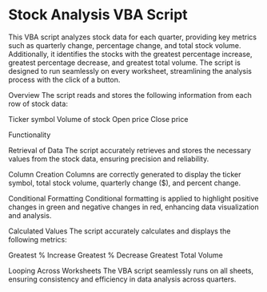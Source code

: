 # Stock Analysis VBA Script

This VBA script analyzes stock data for each quarter, providing key metrics such as quarterly change, percentage change, and total stock volume. Additionally, it identifies the stocks with the greatest percentage increase, greatest percentage decrease, and greatest total volume. The script is designed to run seamlessly on every worksheet, streamlining the analysis process with the click of a button.

Overview
The script reads and stores the following information from each row of stock data:

Ticker symbol
Volume of stock
Open price
Close price

Functionality

Retrieval of Data
The script accurately retrieves and stores the necessary values from the stock data, ensuring precision and reliability.

Column Creation
Columns are correctly generated to display the ticker symbol, total stock volume, quarterly change ($), and percent change.

Conditional Formatting
Conditional formatting is applied to highlight positive changes in green and negative changes in red, enhancing data visualization and analysis.

Calculated Values
The script accurately calculates and displays the following metrics:

Greatest % Increase
Greatest % Decrease
Greatest Total Volume

Looping Across Worksheets
The VBA script seamlessly runs on all sheets, ensuring consistency and efficiency in data analysis across quarters.